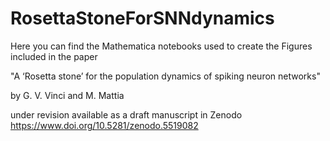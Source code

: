 # RosettaStoneForSNNdynamics
Here you can find the Mathematica notebooks used to create the Figures included in the paper

"A ‘Rosetta stone’ for the population dynamics of spiking neuron networks"

by G. V. Vinci and M. Mattia

under revision available as a draft manuscript in Zenodo
https://www.doi.org/10.5281/zenodo.5519082
